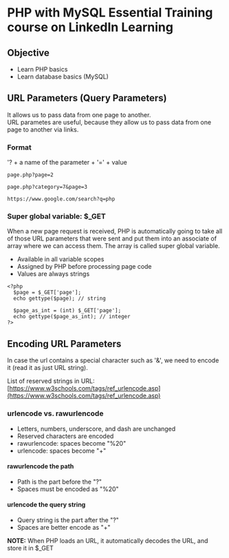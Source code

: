 # PHP with MySQL Essential Training course on LinkedIn Learning

## Objective
- Learn PHP basics
- Learn database basics (MySQL)

## URL Parameters (Query Parameters)
It allows us to pass data from one page to another.  
URL parametes are useful, because they allow us to pass data from one page to another via links.

### Format
'? + a name of the parameter + '=' + value

```
page.php?page=2

page.php?category=7&page=3

https://www.google.com/search?q=php
```
### Super global variable: $_GET
When a new page request is received, PHP is automatically going to take all of those URL parameters that were sent and put them into an associate of array where we can access them. The array is called super global variable.

- Available in all variable scopes
- Assigned by PHP before processing page code
- Values are always strings

```
<?php
  $page = $_GET['page'];
  echo gettype($page); // string

  $page_as_int = (int) $_GET['page'];
  echo gettype($page_as_int); // integer
?>
```

## Encoding URL Parameters
In case the url contains a special character such as '&', we need to encode it (read it as just URL string).

List of reserved strings in URL: [https://www.w3schools.com/tags/ref_urlencode.asp](https://www.w3schools.com/tags/ref_urlencode.asp)

### urlencode vs. rawurlencode
- Letters, numbers, underscore, and dash are unchanged
- Reserved characters are encoded
- rawurlencode: spaces become "%20"
- urlencode: spaces become "+"

#### rawurlencode the path
- Path is the part before the "?"
- Spaces must be encoded as "%20"

#### urlencode the query string
- Query string is the part after the "?"
- Spaces are better encode as "+"

**NOTE:**
When PHP loads an URL, it automatically decodes the URL, and store it in $_GET